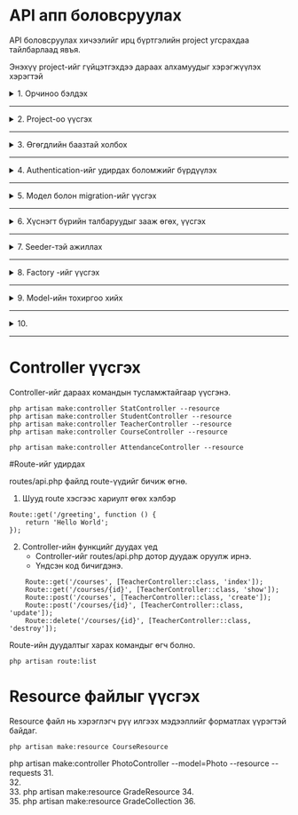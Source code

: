 # API апп боловсруулах


API боловсруулах хичээлийг ирц бүртгэлийн project угсрахдаа тайлбарлаад явъя.

Энэхүү project-ийг гүйцэтгэхдээ дараах алхамуудыг хэрэгжүүлэх хэрэгтэй

<details>
<summary> 1. Орчиноо бэлдэх  </summary>

Project-ийг угсрахын тулд эхлээд орчиноо бүрдүүлсэн байх шаардлагатай.
php 8.1.10, mysql, git, commposer зэргийг ашиглахаар сонгож авсан.

Эдгээрийн хувилбарыг дараах командын тусламжтайгаар шалгаж болно.

php-ийн хувилбар
```
php --version
```

composer-ийн хувилбарыг шалгах

```
composer --version
```

git-ийн хувилбарыг шалгах

```
git --version
```
Мөн нэмэлэт байдлаар Laragon-ийг суулган ашиглаж болно.

Laragon-ийг суулгасан тохиолдолд php, composer, mysql гэх мэт програм хангамжууд нь давхар суулгагддаг.

Харин түүнийг  Virtual Environment дээр тохиргоо хийж public байдлаар ашиглах боломжийг бүрдүүлэх хэрэгтэй.



</details>

---


<details>
<summary> 2. Project-оо үүсгэх  </summary>

### Фолдер бэлдэх

Ер нь аливаа project-ийг үүсгэхдээ өөрийн 
Фолдер дотроо үүсгэж байх хэрэгтэй.

Одоо бид жишээ болгон өөрийн project-үүдийг үүсгэх apps нэртэй фолдер дотроо irts нэртэй project үүсгэе.
 Үүний тулд cmd-ийг ашиглан тухайн apps нэртэй фолдер дотроо очсон байх ёстой.

 фолдероо солихдоо cd дараах командыг ашиглаж болно. 

 ```
 cd apps
 ```


Project үүсгэх команд

```
composer create-project laravel/laravel irts
```

Тухайн project-оо ажиллуулж үзэх. Үүний тулд irts нэртэй фолдер дотроо шилжсэн байх ёстой.

Мөн VSCode ашиглаж байгаа бол тухайн irts нэртэй фолдерийг нээх ёстой. Гадна талын фолдер эсвэл дотор талын фолдерийг нээсэн тохиолдолд ажиллахгүй байх магадлалтай.

```
php artisan serve
```

</details>

---

<details>
<summary> 3. Өгөгдлийн баазтай холбох  </summary>

Project-ийг өгөгдлийн баазтай холбохын тулд:
1. mySql -ийг суулгасан байх ёстой бөгөөд mySql нь хэвийн ажиллаж байх ёстой.
2. .env файл дээр тохиргоо хийж өгөх ёстой. 

**Жишээ нь**
```
DB_CONNECTION=mysql
DB_HOST=127.0.0.1
DB_PORT=3306
DB_DATABASE=irts
DB_USERNAME=root
DB_PASSWORD=
```

Энэ хэсэгт Mysql -тэй холбогдох тохиргоог хийж хадгална.
</details>

---


<details>
<summary> 4. Authentication-ийг удирдах боломжийг бүрдүүлэх  </summary>

Нэвтрэх, хамгаалалтын нэмэл санг суулгах

```
composer require laravel/breeze --dev
```

Прожект-д цаанаасаа бичигдсэн кодыг нэмж өгөх

```
php artisan breeze:install
```
</details>

---


<details>
<summary> 5. Модел болон migration-ийг үүсгэх  </summary>

Migration нь өгөгдлийн баазад үүсгэх хүснэгт болон тэдгээрийн хоорондын relationship холболтыг зохион байгуулах боломжийг олгодог.

Мөн Relationship холболтыг удирдахын тулд Migration файлыг үүсгэх дараалал нь маш чухал байдаг. Иймд бид дараах байдлаар ажиллуулъя.

```
php artisan make:model Stat
php artisan make:model Teacher
php artisan make:model Course 
php artisan make:model Student 
php artisan make:model Attendance 
```

Мөн migration-ийг үүсгэхдээ тухайн migration-ий Модел -ийг нь хамтад нь үүсгэх боломжтой байдаг.

Тэгэхээр бид дээрх кодыг ажиллуулахгүйгээр хамтад нь дараах кодын тусламжтайгаар үүсгээд явъя.


```
php artisan make:model Stat -m
php artisan make:model Teacher -m
php artisan make:model Course -m
php artisan make:model Student -m
php artisan make:model Attendance -m
```
Дээрх командыг ажиллуулснаар Stat, Teacher, Course, Student, Attendance -ийн тус бүр migration болон Model-ийн нийт 10 файл үүснэ. 

Эхлээд бид Migration файлтай ажиллана. Дараа нь бид үүссэн Model-уудтай ажиллана.

</details>

---


<details>
<summary> 6. Хүснэгт бүрийн талбаруудыг зааж өгөх, үүсгэх  </summary>

Үүссэн Migration файлд хүснэгтийн багануудыг зааж өгнө.

### Stat migration
```
    $table->id();
    $table->string('name');
    $table->string('abr');
```

### Teacher migration
```
    $table->id();
    $table->string('firstName');
    $table->string('lastName');
    $table->string('gender');
    $table->string('phoneNumber');
    $table->string('lesson');
```

### Course migration
```
    $table->id();
    $table->unsignedBigInteger('teacher_id')->index();
    $table->integer('grade');
    $table->string('group');
    $table->string('YearLesson');
    $table->boolean('isActive');
    

    $table->foreign('teacher_id')->references('id')->on('teachers')->cascadeOnDelete();
```


### Student migration
```
    $table->id();
    $table->unsignedBigInteger('course_id')->index();
    $table->string('firstName');
    $table->string('lastName');
    $table->string('gender');
    $table->string('phoneNumber');
    $table->string('RD');
    $table->boolean('isActive');


    $table->foreign('course_id')->references('id')->on('courses')->cascadeOnDelete();
```


### Attendance migration
```
    $table->id();
    $table->unsignedBigInteger('course_id')->index();
    $table->unsignedBigInteger('student_id')->index();
    $table->unsignedBigInteger('stat_id')->index();
    $table->date('adate');
    $table->timestamps();


    $table->foreign('course_id')->references('id')->on('courses')->cascadeOnDelete();
    $table->foreign('student_id')->references('id')->on('students')->cascadeOnDelete();
    $table->foreign('stat_id')->references('id')->on('stats')->cascadeOnDelete();
```

Migration файлд бичигдсэн командын тусламжтайгаар өгөгдлийн бааз (mysql) руу хүснэгтүүдийг үүсгэхдээ дараах командыг ашиглна.

Баазад өмнө нь хүснэгт үүсээгүй байгаа бол migration -ийн тусламжтайгаар хүснэгт үүсгэхдээ дараах командыг ашиглаж болно.

```
php artisan migrate
```

Хэрвээ хуучин хүснэгтүүдээ устгаж шинээр үүсгэхдээ дараах командыг ашиглаж болно.

```
php artisan migrate:refresh
```

### Анхаар!!!

migration хийх үед алдаа гарсан бол дараах командуудын тусламжтайгаар засварлаж болно.


```
composer dump-autoload
```

Migration хийсэн үйлдлийг буцаах үүрэгтэй

```
php artisan migrate:rollback
```

Сүүлийн k ш migration үйлдлийг буцаах

```
php artisan migrate:rollback --step=5
```

Бусад хэлбэрүүд

```
php artisan migrate:rollback --pretend
php artisan migrate:reset
```


</details>

---


<details>
<summary> 7. Seeder-тэй ажиллах </summary>

Seeder нь өгөгдлийн бааз руу өгөгдсөн загвар дата-г оруулах үүрэгтэй байдаг. Энэхүү загвар өгөгдлийг оруулахдаа эхлээд Seeder файлыг үүсгэх ёстой бөгөөд дотор нь өгөгдлүүдээ оруулж хадгалсан байх ёстой.

### Seeder файлыг үүсгэх 

Seeder файлуудыг дараах командын тусламжтайгаар үүсгэнэ.

```
php artisan make:seeder StatSeeder
php artisan make:seeder TeacherSeeder
php artisan make:seeder CourseSeeder

php artisan make:seeder StudentSeeder
php artisan make:seeder AttendanceSeeder
```

Үүссэн файлд хүснэгтэд оруулах өгөгдлийг бичиж хадгалах ёстой.

Жишээ болгон Stat, Teacher, Course Seeder-ийн кодыг авч үзье.

```
<?php

namespace Database\Seeders;

use Illuminate\Database\Console\Seeds\WithoutModelEvents;
use Illuminate\Database\Seeder;
use DB;
class StatSeeder extends Seeder
{
    /**
     * Run the database seeds.
     */
    public function run(): void
    {
        DB::table('stats')->delete();
        $datas = [
            ['id' => 1, 'name' => 'Ирсэн', 'abr' => 'и'],
            ['id' => 2, 'name' => 'Чөлөөтэй', 'abr' => 'ч'],
            ['id' => 3, 'name' => 'Өвчтэй', 'abr' => 'ө'],
            ['id' => 4, 'name' => 'Тасалсан', 'abr' => 'т'],
        ];
        DB::table('stats')->insert($datas);
    }
}

```

### Анхаарах зүйл!!! 

DB -ийг ашиглаж байгаа учир DB-ийг Seeder файл дотор import хийж оруулах ёстой.

```
use DB;
```

Үүнтэй ижил зарчимаар Teacher болон Course-ийг өгөгдлийг бичнэ. Жишээ болнон гол хэсгийг авч үзье.

### TeacherSeeder 

TeacherSeeder-д нэмэх кодыг доор харуулав. Мөн энэ файлд use DB; -ийг мөн нэмэх ёстой гэдгийг анхаарах хэрэгтэй.

```
        DB::table('teachers')->delete();
        $datas = [
            ['id' => 20200101, 'firstName' => 'Дүгэрсүрэн', 'lastName' => 'Б', 'gender' => 'эрэгтэй', 'phoneNumber' => '999', 'lesson' => 'Мэдээлэлзүй'],
            ['id' => 20200102, 'firstName' => 'Баасандорж', 'lastName' => 'Б', 'gender' => 'эрэгтэй', 'phoneNumber' => '8888', 'lesson' => 'Мэдээлэлзүй'],
            ['id' => 20200103, 'firstName' => 'Мөнхбаяр', 'lastName' => 'Б', 'gender' => 'эрэгтэй', 'phoneNumber' => '999', 'lesson' => 'Мэдээлэлзүй'],
            ['id' => 20200104, 'firstName' => 'Ариунсарнай', 'lastName' => 'Б', 'gender' => 'эрэгтэй', 'phoneNumber' => '8888', 'lesson' => 'Мэдээлэлзүй'],
            ['id' => 20200105, 'firstName' => 'Сайнбуян', 'lastName' => 'Б', 'gender' => 'эрэгтэй', 'phoneNumber' => '999', 'lesson' => 'Мэдээлэлзүй'],
            ['id' => 20200106, 'firstName' => 'Хулан', 'lastName' => 'Б', 'gender' => 'эрэгтэй', 'phoneNumber' => '8888', 'lesson' => 'Монгол хэл'],
            ['id' => 20200107, 'firstName' => 'Буяндэлгэр', 'lastName' => 'Б', 'gender' => 'эрэгтэй', 'phoneNumber' => '8888', 'lesson' => 'Монгол хэл'],
        ];
        DB::table('teachers')->insert($datas);

```

### CourseSeeder 

CourseSeeder-д нэмэх кодыг доор харуулав. Мөн энэ файлд use DB; -ийг мөн нэмэх ёстой гэдгийг анхаарах хэрэгтэй.

```
        DB::table('courses')->delete();
        $datas = [
            ['id' => 1, 'teacher_id' => 20200101,'grade' => 12 , 'group' => 'А', 'YearLesson' => '2024-2025', 'isActive' => true],
            ['id' => 2, 'teacher_id' => 20200102,'grade' => 11 , 'group' => 'А', 'YearLesson' => '2024-2025', 'isActive' => true],
            ['id' => 3, 'teacher_id' => 20200103,'grade' => 10 , 'group' => 'А', 'YearLesson' => '2024-2025', 'isActive' => true],
            ['id' => 4, 'teacher_id' => 20200104,'grade' => 9 , 'group' => 'А', 'YearLesson' => '2024-2025', 'isActive' => true],
            ['id' => 5, 'teacher_id' => 20200105,'grade' => 8 , 'group' => 'А', 'YearLesson' => '2024-2025', 'isActive' => true],
            ['id' => 6, 'teacher_id' => 20200106,'grade' => 7, 'group' => 'А', 'YearLesson' => '2024-2025', 'isActive' => true],
            ['id' => 7, 'teacher_id' => 20200107,'grade' => 7 , 'group' => 'Б', 'YearLesson' => '2024-2025', 'isActive' => true],
        ];
        DB::table('courses')->insert($datas);
```

Энд бичигдсэн өгөгдлийн дангаар нь ажиллуулахдаа дараах командыг өгөх хэрэгтэй болдог.

StatSeeder-ийг ажиллуулж Stat хүснэгтэд өгөгдлүүдийг оруулахдаа дараах команыг ашиглана.

```
php artisan db:seed --class=StatSeeder
```

TeacherSeeder-ийг ажиллуулж Teacher хүснэгтэд өгөгдлүүдийг оруулахдаа дараах команыг ашиглана.

```
php artisan db:seed --class=TeacherSeeder
```

CourseSeeder-ийг ажиллуулж Course хүснэгтэд өгөгдлүүдийг оруулахдаа дараах команыг ашиглана.

```
php artisan db:seed --class=CoursetSeeder
```

## Даалгавар 1

Таны даалгавар бол үлдсэн StudentSeeder, AttendanceSeeder гэсэн 2 Seeder-ийг үүсгэж оруулах тогтмол өгөгдлийг нэмж ажиллуулах

## Seeder -үүдийг нэгтгэх

Seeder бүрийн кодыг тус бүрд нь ажиллуулахгүйгээр нэг Seeder дуудаж бүгдийг нь зэрэг ажиллуулах боломжтой байдаг. Үүний тулд уг Seeder файлуудыг DatabaseSeeder дотор бичиж өгөөд дуудах боломжтой байдаг. Ийм кодыг авч үзье.


Жишээ болгон StatSeeder-ийн кодыг оруулж байна.

DatabaseSeeder файл дотрох код

```
<?php

namespace Database\Seeders;

// use Illuminate\Database\Console\Seeds\WithoutModelEvents;
use Illuminate\Database\Seeder;

class DatabaseSeeder extends Seeder
{
    /**
     * Seed the application's database.
     */
    public function run(): void
    {
        // call All seeder 
        $this->call([
            StatSeeder::class,
            TeacherSeeder::class,
            CourseSeeder::class,
        ]);        
    }
}

```
Уг кодыг бичсний дараар дараах нэг командын тусламжтайгаар 3 seeder файлын өгөгдлийн нэг дор оруулах боломжой болж байна.

```
php artisan db:seed
```

## Даалгавар 2

Та нэмэлтээр бичсэн 2 Seeder файлаа мөн энд байгаа DatabaseSeeder файлд нэмж оруулан дуудах боломжийг бүрдүүлэх. Дараа нь нэг дуудалтаар ажиллаж байгаа эсэхийг шалгаж үзээрэй.


## Нэмэлт мэдээлэл

Мөн DatabaseSeeder файлыг үүсгэчихсэн тохиолдодл өгөгдлийн бааз руу хүснэгтийг үүсгэчихээд DatabaseSeeder файлыг мөн давхар ажиллуулахдаа дараах командыг ажиллуулж болно.

```
php artisan migrate:refresh --seed
```


</details>

---


<details>
<summary> 8. Factory -ийг үүсгэх  </summary>

Facroty команд нь тэст хийхэд зориулагдсан бөгөөд өгөгдлийн сан дахь тухайн хүснэгт рүү санамсаргүйгээр олон тооны өгөгдлийг үүсгэж оруулах боломжийг олгож өгдөг.

Тэгэхээр олон өгөгдөл оруулан тест хийх шаардлагатай өгөгдөл дээр ашиглавал илүү тохиромжтой байдаг. Жишээ нь Stat хүснэгт нь олон тооны өгөгдөл оруулах шаардлагагүй учир StatSeeder-ийн тусламжтайгаар өгөгдлүүдээ оруулж өгөх нь тохиромжтой.

Харин Course хүснэгт ч гэсэн CourseSeeder-ийн тусламжтайгаар өгөгдлүүдээ оруулж болох юм. Гэсэн хэдий ч бид Seeder болон Factory гэсэн 2 хэлбэрээр тестлэх дата-г оруулсан ч болно. Иймд туршилт байдлаар CourseFactory-ийг үүсгэж туршиж үзье.

CourseFactory-ийг үүсгэхдээ дараах командыг өгдөг.


```
php artisan make:factory CourseFactory
```

Үүсгэсэн CourseFactory дотроо хүснэгт рүү санамсаргүйгээр оруулах утгуудыг тодорхойлж өгөх. 

жишээ нь:


```
<?php

namespace Database\Factories;

use Illuminate\Database\Eloquent\Factories\Factory;

/**
 * @extends \Illuminate\Database\Eloquent\Factories\Factory<\App\Models\Course>
 */
class CourseFactory extends Factory
{
    /**
     * Define the model's default state.
     *
     * @return array<string, mixed>
     */
    public function definition(): array
    {
        return [
            'teacher_id' => $this->faker->numberBetween($min=20200101, $max=20200107),
            'grade' => $this->faker->numberBetween($min=1, $max=13),
            'group' => $this->faker->randomElement(['А', 'Б', 'В', 'Г', 'Д', 'Е', 'Ё', 'Ж', 'З']),
            'YearLesson' =>$this->faker->randomElement(['2023-2024', '2022-2023', '2021-2022', '2020-2021']),// $this->faker->sentence(1),
            'isActive' => $this->faker->boolean(),
        ];
    }
}

```

Үүний дараа өгөгдлөө санамсаргүйгээр үүсгэхдээ DatabaseSeeder дотор дуудаж өгөх шаардлагатай байдаг.

Дуудасхдаа дараах кодын тусламжтайгаар дуудаж ажиллуулна.


```
\App\Models\Course::factory(10)->create();
```

Дээрх дуудаж байгаа команд нь Course руу санамсаргүй 10 мөр өгөгдөл үүсгэ гэсэн команд юм.

Үүнтэй ижилээр StudentFactory-ийг үүсгэж болох юм.

Тэгвэл дараах командаар StudentFactory файлаа үүсгэх ёстой.

```
php artisan make:factory StudentFactory
```

Тухайн StudentFactory дотор санамсаргүйгээр өгөгдөл үүсгэх кодыг бичиж өгнө. 


Энд жишээ болгон StudentFactory дотор нэмж бичих гол кодын загварыг оруулж өгвөл.

```
        return [
            'course_id' => $this->faker->numberBetween($min=1, $max=7),
            'firstName' => fake()->name(),
            'lastName' => fake()->name(),
            'gender' =>$this->faker->randomElement(['эрэгтэй', 'эмэгтэй']),
            'phoneNumber' => fake()->name(),
            'RD' =>fake()->name(),
            'isActive' => $this->faker->boolean(),
        ];
```

Үүнийг мөн DatabaseSeeder дотор дуудаж ажиллуулдаг.
Өмнөх код дээр нэмж бичвэл 


```
\App\Models\Course::factory(10)->create();
\App\Models\Student::factory(150)->create();
```

Дээрх код нь Student хүснэгт рүү 150 мөр өгөгдлийг санамсаргүйгээр оруулна гэсэн үг юм.


Уг кодыг бичсний дараар дараах нэг командын тусламжтайгаар 3 seeder  болон 2 Factory-ийг бүгдийг нь ажиллуулахдаа дараах командын тусламжтайгаар дуудаж ажиллуулна.

```
php artisan db:seed
```

</details>

---


<details>
<summary> 9. Model-ийн тохиргоо хийх </summary>


Модел дээр relationship холболт болон нэмэл функцүүдийг бичиж өгснөөр Controller болон Resourse дотор түүнийг дуудан ашиглах, хэрэгцээт өгөгдлүүдээ дуудах боломжтой болно.

Жишээ болнон бид өөрсдийн Model дээр бичигдэх кодыг оруулъя.

## Stat model

```
<?php

namespace App\Models;

use Illuminate\Database\Eloquent\Factories\HasFactory;
use Illuminate\Database\Eloquent\Model;

class Stat extends Model
{
    use HasFactory;
    protected $guarded=[];
    public $timestamp=false;
 
    public function attendances(){
        return $this->hasMany(Attendance::class,'stat_id');
    }

}

```

1. Дээрх кодонд байгаа <code> protected $guarded=[]; </code> нь migration дотор тодорхойлогдсон бүх баганыг бүгдийг нь авна гэсэн үг болж байна.

2. Мөн дээрк кодонд <code>public $timestamp=false;</code> гэсэн утга нь StatMigration дотор timestampt талбар байхгүй байгааг илэрхийлж байна.
3. Дээрх кодонд байгаа 
   
    <code> public function attendances(){
        return $this->hasMany(Attendance::class,'stat_id');
    }</code> 
    
    гэсэн код нь Stat хүснэгт нь гадагш <code> нэгээс олон </code> гэсэн холбоосоор Attendence хүснэгт рүү холбогдоно гэдгийг илэрхийлж байна

## Teacher model

```
<?php

namespace App\Models;

use Illuminate\Database\Eloquent\Factories\HasFactory;
use Illuminate\Database\Eloquent\Model;

class Teacher extends Model
{
    use HasFactory;
    protected $guarded=[];

    public function courses(){
        return $this->hasMany(Course::class,'teacher_id');
    }

}

```

## Course model

```
<?php

namespace App\Models;

use Illuminate\Database\Eloquent\Factories\HasFactory;
use Illuminate\Database\Eloquent\Model;

class Course extends Model
{
    use HasFactory;
    protected $guarded=[];
 
    public function teacher(){
        return $this->belongsTo(Teacher::class,'teacher_id');
    }
 
    public function students(){
        return $this->hasMany(Student::class,'course_id');
    }
 
    public function attendances(){
        return $this->hasMany(Attendance::class,'course_id');
    }
}

```

## Student model

```
<?php

namespace App\Models;

use Illuminate\Database\Eloquent\Factories\HasFactory;
use Illuminate\Database\Eloquent\Model;

class Student extends Model
{
    use HasFactory;
    protected $guarded=[];

    public function course(){
        return $this->belongsTo(Course::class,'course_id');
    }
 
    public function attendances(){
        return $this->hasMany(Attendance::class,'student_id');
    }
}

```

## Attendance model

```
<?php

namespace App\Models;

use Illuminate\Database\Eloquent\Factories\HasFactory;
use Illuminate\Database\Eloquent\Model;

class Attendance extends Model
{
    use HasFactory;
    protected $guarded=[];
    public $timestamps = false;
    public function course(){
        return $this->belongsTo(Course::class,'course_id');
    }

    public function student(){
        return $this->belongsTo(Student::class,'student_id');
    }

    public function stat(){
        return $this->belongsTo(Stat::class,'stat_id');
    }
 
    
}

```


</details>

---


<details>
<summary> 10.  </summary>

</details>

---



# Controller үүсгэх

Controller-ийг дараах командын тусламжтайгаар үүсгэнэ.

```
php artisan make:controller StatController --resource
php artisan make:controller StudentController --resource
php artisan make:controller TeacherController --resource
php artisan make:controller CourseController --resource

php artisan make:controller AttendanceController --resource
```


#Route-ийг удирдах

routes/api.php файлд route-үүдийг бичиж өгнө.

1. Шууд route хэсгээс хариулт өгөх хэлбэр

```
Route::get('/greeting', function () {
    return 'Hello World';
});
```
2. Controller-ийн функцийг дуудах үед 
   * Controller-ийг routes/api.php дотор дуудаж оруулж ирнэ.
   * Үндсэн код бичигдэнэ.


```
    Route::get('/courses', [TeacherController::class, 'index']);
    Route::get('/courses/{id}', [TeacherController::class, 'show']);
    Route::post('/courses', [TeacherController::class, 'create']);
    Route::post('/courses/{id}', [TeacherController::class, 'update']);
    Route::delete('/courses/{id}', [TeacherController::class, 'destroy']);
```
Route-ийн дуудалтыг харах командыг өгч болно.

```
php artisan route:list
```

# Resource файлыг үүсгэх

Resource файл нь хэрэглэгч рүү илгээх мэдээллийг форматлах үүрэгтэй байдаг.

```
php artisan make:resource CourseResource 
```

php artisan make:controller PhotoController --model=Photo --resource --requests
31.	 
32.	 
33.	php artisan make:resource GradeResource
34.	 
35.	php artisan make:resource GradeCollection
36.	
